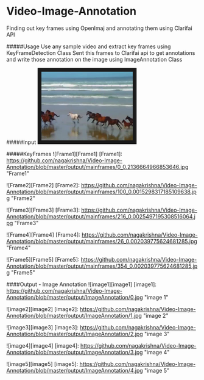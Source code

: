 # Video-Image-Annotation
Finding out key frames using OpenImaj and annotating them using Clarifai API

#####Usage
Use any sample video and extract key frames using KeyFrameDetection Class
Sent this frames to Clarifai api to get annotations and write those annotation on the image using ImageAnnotation Class


#####Input
<a href="http://www.youtube.com/watch?feature=player_embedded&v=dkaw6HKXD6U
" target="_blank"><img src="https://github.com/nagakrishna/Video-Image-Annotation/blob/master/output/mainframes/0_0.2136664966853646.jpg" 
alt="IMAGE ALT TEXT HERE" width="240" height="180" border="10" /></a>

#####KeyFrames
![Frame1][Frame1]
[Frame1]: https://github.com/nagakrishna/Video-Image-Annotation/blob/master/output/mainframes/0_0.2136664966853646.jpg "Frame1"

![Frame2][Frame2]
[Frame2]: https://github.com/nagakrishna/Video-Image-Annotation/blob/master/output/mainframes/100_0.0015298317185109638.jpg "Frame2"

![Frame3][Frame3]
[Frame3]: https://github.com/nagakrishna/Video-Image-Annotation/blob/master/output/mainframes/216_0.0025497195308516064.jpg "Frame3"

![Frame4][Frame4]
[Frame4]: https://github.com/nagakrishna/Video-Image-Annotation/blob/master/output/mainframes/26_0.002039775624681285.jpg "Frame4"

![Frame5][Frame5]
[Frame5]: https://github.com/nagakrishna/Video-Image-Annotation/blob/master/output/mainframes/354_0.002039775624681285.jpg "Frame5"

####Output - Image Annotation
![image1][image1]
[image1]: https://github.com/nagakrishna/Video-Image-Annotation/blob/master/output/ImageAnnotation/0.jpg "image 1"

![image2][image2]
[image2]: https://github.com/nagakrishna/Video-Image-Annotation/blob/master/output/ImageAnnotation/1.jpg "image 2"

![image3][image3]
[image3]: https://github.com/nagakrishna/Video-Image-Annotation/blob/master/output/ImageAnnotation/2.jpg "image 3"

![image4][image4]
[image4]: https://github.com/nagakrishna/Video-Image-Annotation/blob/master/output/ImageAnnotation/3.jpg "image 4"

![image5][image5]
[image5]: https://github.com/nagakrishna/Video-Image-Annotation/blob/master/output/ImageAnnotation/4.jpg "image 5"
